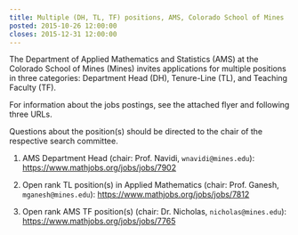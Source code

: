 ```yaml
---
title: Multiple (DH, TL, TF) positions, AMS, Colorado School of Mines
posted: 2015-10-26 12:00:00
closes: 2015-12-31 12:00:00
---
```


The Department of Applied Mathematics and Statistics (AMS) at the
Colorado School of Mines (Mines) invites applications for multiple
positions in three categories: Department Head (DH), Tenure-Line (TL),
and Teaching Faculty (TF).

For information about the jobs postings, see the attached flyer and
following three URLs.

Questions about the position(s) should be directed to the chair of the
respective search committee.

1. AMS Department Head (chair: Prof. Navidi, `wnavidi@mines.edu`):
   <https://www.mathjobs.org/jobs/jobs/7902>

2. Open rank TL position(s) in Applied Mathematics  (chair: Prof. Ganesh,
   `mganesh@mines.edu`): <https://www.mathjobs.org/jobs/jobs/7812>

3. Open rank AMS TF position(s) (chair: Dr. Nicholas, `nicholas@mines.edu`):
   <https://www.mathjobs.org/jobs/jobs/7765>
